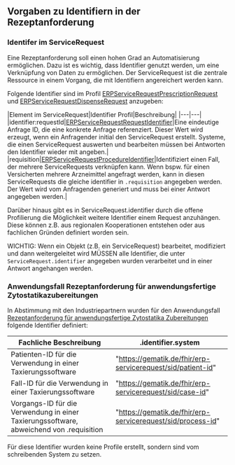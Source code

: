 ## Vorgaben zu Identifiern in der Rezeptanforderung

### Identifer im ServiceRequest

Eine Rezeptanforderung soll einen hohen Grad an Automatisierung ermöglichen. Dazu ist es wichtig, dass Identifier genutzt werden, um eine Verknüpfung von Daten zu ermöglichen. Der ServiceRequest ist die zentrale Ressource in einem Vorgang, die mit Identifiern angereichert werden kann.

Folgende Identifier sind im Profil [ERPServiceRequestPrescriptionRequest](./StructureDefinition-erp-service-request-prescription-request.html) und [ERPServiceRequestDispenseRequest](./StructureDefinition-erp-service-request-dispense-request.html) anzugeben:

|Element im ServiceRequest|Identifier Profil|Beschreibung|
|---|---|
|identifier:requestId|[ERPServiceRequestRequestIdentifier](./StructureDefinition-erp-service-request-request-identifier.html)|Eine eindeutige Anfrage ID, die eine konkrete Anfrage referenziert. Dieser Wert wird erzeugt, wenn ein Anfragender initial den ServiceRequest erstellt. 
Systeme, die einen ServiceRequest auswerten und bearbeiten müssen bei Antworten den Identifier wieder mit angeben.|
|requisition|[ERPServiceRequestProcedureIdentifier](./StructureDefinition-erp-service-request-procedure-identifier.html)|Identifiziert einen Fall, der mehrere ServiceRequests verknüpfen kann. Wenn bspw. für einen Versicherten mehrere Arzneimittel angefragt werden, kann in diesen ServiceRequests die gleiche identifier in `.requisition` angegeben werden.
Der Wert wird vom Anfragenden generiert und muss bei einer Antwort angegeben werden.|

Darüber hinaus gibt es in ServiceRequest.identifier durch die offene Profilierung die Möglichkeit weitere Identifier einem Request anzuhängen. Diese können z.B. aus regionalen Kooperationen entstehen oder aus fachlichen Gründen definiert worden sein.

WICHTIG: Wenn ein Objekt (z.B. ein ServiceRequest) bearbeitet, modifiziert und dann weitergeleitet wird MÜSSEN alle Identifier, die unter `ServiceRequest.identifier` angegeben wurden verarbeitet und in einer Antwort angehangen werden.


### Anwendungsfall Rezeptanforderung für anwendungsfertige Zytostatikazubereitungen

In Abstimmung mit den Industriepartnern wurden für den Anwendungsfall [Rezeptanforderung für anwendungsfertige Zytostatika Zubereitungen](./usecase-4-zyto.html) folgende Identifier definiert:

|Fachliche Beschreibung|.identifier.system|
|---|---|
|Patienten-ID für die Verwendung in einer Taxierungssoftware|"https://gematik.de/fhir/erp-servicerequest/sid/patient-id"|
|Fall-ID für die Verwendung in einer Taxierungssoftware|"https://gematik.de/fhir/erp-servicerequest/sid/case-id"|
|Vorgangs-ID für die Verwendung in einer Taxierungssoftware, abweichend von .requisition|"https://gematik.de/fhir/erp-servicerequest/sid/process-id"|

Für diese Identifier wurden keine Profile erstellt, sondern sind vom schreibenden System zu setzen.